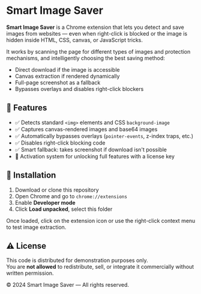 
# Smart Image Saver

**Smart Image Saver** is a Chrome extension that lets you detect and save images from websites — even when right-click is blocked or the image is hidden inside HTML, CSS, canvas, or JavaScript tricks.

It works by scanning the page for different types of images and protection mechanisms, and intelligently choosing the best saving method:
- Direct download if the image is accessible
- Canvas extraction if rendered dynamically
- Full-page screenshot as a fallback
- Bypasses overlays and disables right-click blockers

## 🚀 Features

- ✅ Detects standard `<img>` elements and CSS `background-image`
- ✅ Captures canvas-rendered images and base64 images
- ✅ Automatically bypasses overlays (`pointer-events`, z-index traps, etc.)
- ✅ Disables right-click blocking code
- ✅ Smart fallback: takes screenshot if download isn't possible
- 🔐 Activation system for unlocking full features with a license key

## 🧰 Installation

1. Download or clone this repository
2. Open Chrome and go to `chrome://extensions`
3. Enable **Developer mode**
4. Click **Load unpacked**, select this folder

Once loaded, click on the extension icon or use the right-click context menu to test image extraction.

## ⚠️ License

This code is distributed for demonstration purposes only.  
You are **not allowed** to redistribute, sell, or integrate it commercially without written permission.

© 2024 Smart Image Saver — All rights reserved.

